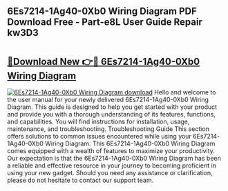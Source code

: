 ## 6Es7214-1Ag40-0Xb0 Wiring Diagram PDF Download Free - Part-e8L User Guide Repair kw3D3

# <h2><a href="http://dfh8kkb.blite.top/?on=6Es7214-1Ag40-0Xb0+Wiring+Diagram">🔗Download New 👉🔴 6Es7214-1Ag40-0Xb0 Wiring Diagram</a></h2>

[![6Es7214-1Ag40-0Xb0 Wiring Diagram download](https://i.imgur.com/lujVjoI.png)](http://dfh8kkb.blite.top/?on=6Es7214-1Ag40-0Xb0+Wiring+Diagram)
Hello and welcome to the user manual for your newly delivered 6Es7214-1Ag40-0Xb0 Wiring Diagram. This guide is designed to help you get started with your product and provide you with a thorough understanding of its features, functions, and capabilities. You will find instructions for installation, usage, maintenance, and troubleshooting. Troubleshooting Guide This section offers solutions to common issues encountered while using your 6Es7214-1Ag40-0Xb0 Wiring Diagram. This 6Es7214-1Ag40-0Xb0 Wiring Diagram comes equipped with a wealth of features to maximize your productivity. Our expectation is that the 6Es7214-1Ag40-0Xb0 Wiring Diagram has been a reliable and effective resource in your journey to becoming proficient in using your new gadget. Should you need any assistance or clarification, please do not hesitate to contact our support team.
